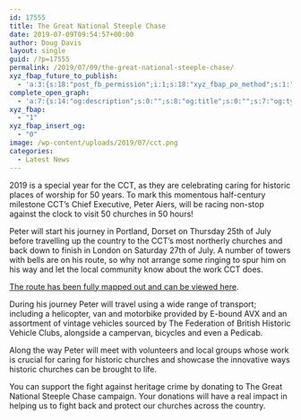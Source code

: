 ```yaml
---
id: 17555
title: The Great National Steeple Chase
date: 2019-07-09T09:54:57+00:00
author: Doug Davis
layout: single
guid: /?p=17555
permalink: /2019/07/09/the-great-national-steeple-chase/
xyz_fbap_future_to_publish:
  - 'a:3:{s:18:"post_fb_permission";i:1;s:18:"xyz_fbap_po_method";s:1:"2";s:16:"xyz_fbap_message";s:62:"News item added to the CCCBR website: {POST_TITLE} {PERMALINK}";}'
complete_open_graph:
  - 'a:7:{s:14:"og:description";s:0:"";s:8:"og:title";s:0:"";s:7:"og:type";s:0:"";s:12:"twitter:card";s:7:"summary";s:15:"twitter:creator";s:0:"";s:19:"twitter:description";s:0:"";s:8:"og:image";s:5:"17558";}'
xyz_fbap:
  - "1"
xyz_fbap_insert_og:
  - "0"
image: /wp-content/uploads/2019/07/cct.png
categories:
  - Latest News
---
```

2019 is a special year for the CCT, as they are celebrating caring for historic places of worship for 50 years. To mark this momentous half-century milestone CCT’s Chief Executive, Peter Aiers, will be racing non-stop against the clock to visit 50 churches in 50 hours!

Peter will start his journey in Portland, Dorset on Thursday 25th of July before travelling up the country to the CCT’s most northerly churches and back down to finish in London on Saturday 27th of July. A number of towers with bells are on his route, so why not arrange some ringing to spur him on his way and let the local community know about the work CCT does.

<a href="https://www.visitchurches.org.uk/steeple-chase.html" target="_blank" rel="noopener noreferrer">The route has been fully mapped out and can be viewed here</a>.

During his journey Peter will travel using a wide range of transport; including a helicopter, van and motorbike provided by E-bound AVX and an assortment of vintage vehicles sourced by The Federation of British Historic Vehicle Clubs, alongside a campervan, bicycles and even a Pedicab.

Along the way Peter will meet with volunteers and local groups whose work is crucial for caring for historic churches and showcase the innovative ways historic churches can be brought to life.

You can support the fight against heritage crime by donating to The Great National Steeple Chase campaign. Your donations will have a real impact in helping us to fight back and protect our churches across the country.
